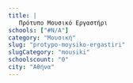 ```yaml
---
title: |
   Πρότυπο Μουσικό Εργαστήρι
schools: ["#N/A"]
category: "Μουσική"
slug: "protypo-moysiko-ergastiri"
slugCategory: "mousiki"
schoolscount: "0"
city: "Αθήνα"
---
```


